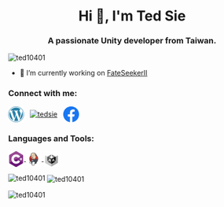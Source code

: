 <h1 align="center">Hi 👋, I'm Ted Sie</h1>
<h3 align="center">A passionate Unity developer from Taiwan.</h3>

<p align="left"> <img src="https://komarev.com/ghpvc/?username=ted10401&label=Profile%20views&color=0e75b6&style=flat" alt="ted10401" /> </p>

- 🔭 I’m currently working on [FateSeekerII](https://store.steampowered.com/app/1559390/_/)

<h3 align="left">Connect with me:</h3>
<p align="left">
<a href="https://tedsieblog.wordpress.com/" target="blank"><img align="center" src="./Icons/wordpress.png" alt="tedsie" height="32" /></a>&nbsp;&nbsp;
<a href="https://linkedin.com/in/tedsie" target="blank"><img align="center" src="./Icons/linkedin.png" alt="tedsie" height="32" /></a>&nbsp;&nbsp;
<a href="https://fb.com/tedsieblog" target="blank"><img align="center" src="./Icons/facebook.png" alt="tedsieblog" height="32" /></a>
</p>

<h3 align="left">Languages and Tools:</h3>
<p align="left"> <a href="https://www.w3schools.com/cs/" target="_blank" rel="noreferrer"> <img align="center" src="./Icons/csharp.png" alt="csharp" height="32"/> </a> <a href="https://www.jenkins.io" target="_blank" rel="noreferrer"> <img align="center" src="./Icons/jenkins.png" alt="jenkins" height="32"/> </a> <a href="https://unity.com/" target="_blank" rel="noreferrer"> <img align="center" src="./Icons/unity.png" alt="unity" height="32"/> </a> </p>

<p><img align="left" src="https://github-readme-stats.vercel.app/api/top-langs?username=ted10401&show_icons=true&locale=en&layout=compact" alt="ted10401" /></p>

<p>&nbsp;<img align="center" src="https://github-readme-stats.vercel.app/api?username=ted10401&show_icons=true&locale=en" alt="ted10401" /></p>

<p><img align="center" src="https://github-readme-streak-stats.herokuapp.com/?user=ted10401&" alt="ted10401" /></p>

<!--
**ted10401/ted10401** is a ✨ _special_ ✨ repository because its `README.md` (this file) appears on your GitHub profile.

Here are some ideas to get you started:

- 🔭 I’m currently working on ...
- 🌱 I’m currently learning ...
- 👯 I’m looking to collaborate on ...
- 🤔 I’m looking for help with ...
- 💬 Ask me about ...
- 📫 How to reach me: ...
- 😄 Pronouns: ...
- ⚡ Fun fact: ...
-->
